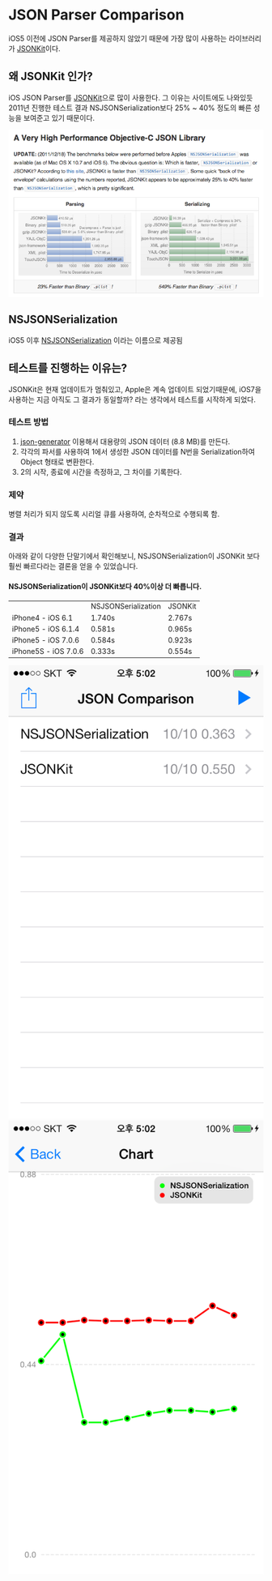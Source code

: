 # JSON Parser Comparison

iOS5 이전에 JSON Parser를 제공하지 않았기 때문에 가장 많이 사용하는 라이브러리가 [JSONKit](https://github.com/johnezang/JSONKit)이다.


## 왜 JSONKit 인가?

iOS JSON Parser를 [JSONKit](https://github.com/johnezang/JSONKit)으로 많이 사용한다. 그 이유는 사이트에도 나와있듯 2011년 진행한 테스트 결과 NSJSONSerialization보다 25% ~ 40% 정도의 빠른 성능을 보여준고 있기 때문이다.

![JSONKit-2011](./@img/JSONKit.png)


## NSJSONSerialization

iOS5 이후 [NSJSONSerialization](https://developer.apple.com/library/ios/documentation/foundation/reference/nsjsonserialization_class/Reference/Reference.html) 이라는 이름으로 제공됨



## 테스트를 진행하는 이유는?

JSONKit은 현재 업데이트가 멈춰있고, Apple은 계속 업데이트 되었기때문에, 
iOS7을 사용하는 지금 아직도 그 결과가 동일할까? 라는 생각에서 테스트를 시작하게 되었다.


### 테스트 방법

1. [json-generator](http://www.json-generator.com/) 이용해서 대용량의 JSON 데이터 (8.8 MB)를 만든다. 
2. 각각의 파서를 사용하여 1에서 생성한 JSON 데이터를 N번을 Serialization하여 Object 형태로 변환한다.
3. 2의 시작, 종료에 시간을 측정하고, 그 차이를 기록한다.


### 제약

병렬 처리가 되지 않도록 시리얼 큐를 사용하여, 순차적으로 수행되록 함.


### 결과

아래와 같이 다양한 단말기에서 확인해보니, NSJSONSerialization이 JSONKit 보다 훨씬 빠르다라는 결론을 얻을 수 있었습니다.

#### NSJSONSerialization이 JSONKit보다 40%이상 더 빠릅니다.


<table>
	<tr>
		<td></td>
		<td>NSJSONSerialization</td>
		<td>JSONKit</td>
	</tr>
	<tr>
		<td>iPhone4 - iOS 6.1</td>
		<td>1.740s</td>
		<td>2.767s</td>
	</tr>
	<tr>
		<td>iPhone5 - iOS 6.1.4</td>
		<td>0.581s</td>
		<td>0.965s</td>
	</tr>
	<tr>
		<td>iPhone5 - iOS 7.0.6</td>
		<td>0.584s</td>
		<td>0.923s</td>
	</tr>
	<tr>
		<td>iPhone5S - iOS 7.0.6</td>
		<td>0.333s</td>
		<td>0.554s</td>
	</tr>
</table>

![](./@img/IMG_0066.PNG)
![](./@img/IMG_0065.PNG)

